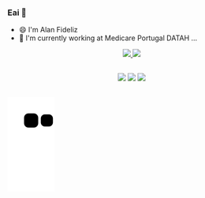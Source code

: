 ### Eai 👋

- 😄 I'm Alan Fideliz
- 🏢 I'm currently working at Medicare Portugal DATAH ...

<!--
**Alanfideliz96/Alanfideliz96** is a ✨ _special_ ✨ repository because its `README.md` (this file) appears on your GitHub profile.

Here are some ideas to get you started:

- 🏢 I'm currently working at Medicare Portugal DATAH ...
- 🌱 I’m currently learning ...
- 👯 I’m looking to collaborate on ...
- 🤔 I’m looking for help with ...
- 💬 Ask me about ...
- 📫 How to reach me: ...
- 😄 Pronouns: ...
- ⚡ Fun fact: ...
-->

<div align="center">
  <a href="https://github.com/Alanfideliz96">
  <img height="180em" src="https://github-readme-stats.vercel.app/api?username=Alanfideliz96&show_icons=true&theme=highcontrast&include_all_commits=true&count_private=true"/>
  <img height="180em" src="https://github-readme-stats.vercel.app/api/top-langs/?username=Alanfideliz96&layout=compact&langs_count=7&theme=highcontrast"/>
</div>
  
  ##
  
<div align="center"> 
  <a href="https://www.instagram.com/alanfideliz/" target="_blank"><img src="https://img.shields.io/badge/-Instagram-%23E4405F?style=for-the-badge&logo=instagram&logoColor=white" target="_blank"></a>
  <a href = "mailto:alanfideliz96@gmail.com"><img src="https://img.shields.io/badge/-Gmail-%23333?style=for-the-badge&logo=gmail&logoColor=white" target="_blank"></a>
  <a href="https://www.linkedin.com/in/alan-fideliz-282b23129/" target="_blank"><img src="https://img.shields.io/badge/-LinkedIn-%230077B5?style=for-the-badge&logo=linkedin&logoColor=white" target="_blank"></a> 
</div>
  
 ##

  ![Snake animation](https://github.com/Alanfideliz96/Alanfideliz96/blob/output/github-contribution-grid-snake.svg)
